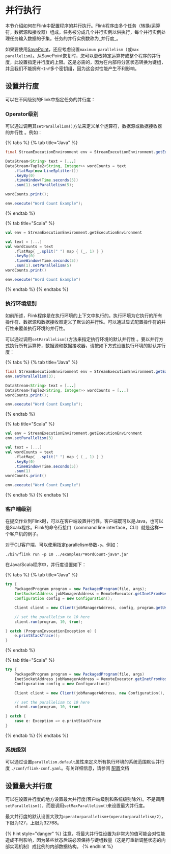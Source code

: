 # 并行执行

本节介绍如何在Flink中配置程序的并行执行。Flink程序由多个任务（转换/运算符，数据源和接收器）组成。任务被分成几个并行实例以供执行，每个并行实例处理任务输入数据的子集。任务的并行实例数称为_并行度_。

如果要使用[SavePoint](https://ci.apache.org/projects/flink/flink-docs-release-1.7/ops/state/savepoints.html)，还应考虑设置`maximum parallelism`（或`max parallelism`）。从SavePoint恢复时，您可以更改特定运算符或整个程序的并行度，此设置指定并行度的上限。这是必需的，因为在内部将分区状态转换为键组，并且我们不能拥有`+Inf`多个密钥组，因为这会对性能产生不利影响。

## 设置并行度

可以在不同级别的Flink中指定任务的并行度：

### Operator级别

可以通过调用其`setParallelism()`方法来定义单个运算符，数据源或数据接收器的并行性 。例如：

{% tabs %}
{% tab title="Java" %}
```java
final StreamExecutionEnvironment env = StreamExecutionEnvironment.getExecutionEnvironment();

DataStream<String> text = [...]
DataStream<Tuple2<String, Integer>> wordCounts = text
    .flatMap(new LineSplitter())
    .keyBy(0)
    .timeWindow(Time.seconds(5))
    .sum(1).setParallelism(5);

wordCounts.print();

env.execute("Word Count Example");
```
{% endtab %}

{% tab title="Scala" %}
```scala
val env = StreamExecutionEnvironment.getExecutionEnvironment

val text = [...]
val wordCounts = text
    .flatMap{ _.split(" ") map { (_, 1) } }
    .keyBy(0)
    .timeWindow(Time.seconds(5))
    .sum(1).setParallelism(5)
wordCounts.print()

env.execute("Word Count Example")
```
{% endtab %}
{% endtabs %}

### 执行环境级别

如前所述，Flink程序是在执行环境的上下文中执行的。执行环境为它执行的所有操作符、数据源和数据接收器定义了默认的并行性。可以通过显式配置操作符的并行性来覆盖执行环境的并行性。

可以通过调用`setParallelism()`方法来指定执行环境的默认并行性 。要以并行方式执行所有运算符，数据源和数据接收器，请按如下方式设置执行环境的默认并行度：

{% tabs %}
{% tab title="Java" %}
```java
final StreamExecutionEnvironment env = StreamExecutionEnvironment.getExecutionEnvironment();
env.setParallelism(3);

DataStream<String> text = [...]
DataStream<Tuple2<String, Integer>> wordCounts = [...]
wordCounts.print();

env.execute("Word Count Example");
```
{% endtab %}

{% tab title="Scala" %}
```scala
val env = StreamExecutionEnvironment.getExecutionEnvironment
env.setParallelism(3)

val text = [...]
val wordCounts = text
    .flatMap{ _.split(" ") map { (_, 1) } }
    .keyBy(0)
    .timeWindow(Time.seconds(5))
    .sum(1)
wordCounts.print()

env.execute("Word Count Example")
```
{% endtab %}
{% endtabs %}

### 客户端级别

在提交作业到Flink时，可以在客户端设置并行性。客户端既可以是Java，也可以是Scala程序。Flink的命令行接口（command line interface，CLI）就是这样一个客户机的例子。

对于CLI客户端，可以使用指定parallelism参数`-p`。例如：

```text
./bin/flink run -p 10 ../examples/*WordCount-java*.jar
```

在Java/Scala程序中，并行度设置如下：

{% tabs %}
{% tab title="Java" %}
```java
try {
    PackagedProgram program = new PackagedProgram(file, args);
    InetSocketAddress jobManagerAddress = RemoteExecutor.getInetFromHostport("localhost:6123");
    Configuration config = new Configuration();

    Client client = new Client(jobManagerAddress, config, program.getUserCodeClassLoader());

    // set the parallelism to 10 here
    client.run(program, 10, true);

} catch (ProgramInvocationException e) {
    e.printStackTrace();
}
```
{% endtab %}

{% tab title="Scala" %}
```scala
try {
    PackagedProgram program = new PackagedProgram(file, args)
    InetSocketAddress jobManagerAddress = RemoteExecutor.getInetFromHostport("localhost:6123")
    Configuration config = new Configuration()

    Client client = new Client(jobManagerAddress, new Configuration(), program.getUserCodeClassLoader())

    // set the parallelism to 10 here
    client.run(program, 10, true)

} catch {
    case e: Exception => e.printStackTrace
}
```
{% endtab %}
{% endtabs %}

### 系统级别

可以通过设置`parallelism.default`属性来定义所有执行环境的系统范围默认并行度 `./conf/flink-conf.yaml`。有关详细信息，请参阅 [配置](https://ci.apache.org/projects/flink/flink-docs-release-1.7/ops/config.html)文档

## 设置最大并行度

可以在设置并行度的地方设置最大并行度\(客户端级别和系统级别除外\)。不是调用`setParallelism()`，而是调用`setMaxParallelism()`来设置最大并行度。

最大并行度的默认设置大致为`operatorparallelism+(operatorparallelism/2)`，下限为127，上限为32768。

{% hint style="danger" %}
注意，将最大并行性设置为非常大的值可能会对性能造成不利影响，因为某些状态后端必须保持与键组数量（这是可重新调整状态的内部实现机制）成比例的内部数据结构。
{% endhint %}

